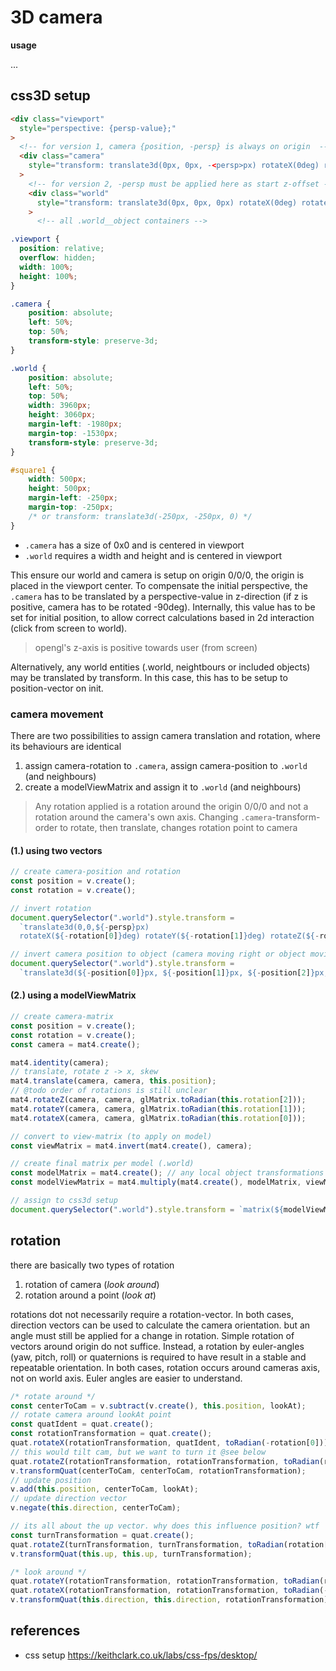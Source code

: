 # 3D camera

**usage**

...

## css3D setup

```html
<div class="viewport"
  style="perspective: {persp-value};"
>
  <!-- for version 1, camera {position, -persp} is always on origin  -->
  <div class="camera"
    style="transform: translate3d(0px, 0px, -<persp>px) rotateX(0deg) rotateY(0deg) rotateZ(0deg);"
  >
    <!-- for version 2, -persp must be applied here as start z-offset -->
    <div class="world" 
      style="transform: translate3d(0px, 0px, 0px) rotateX(0deg) rotateY(0deg) rotateZ(0deg);"
    >
      <!-- all .world__object containers -->
```

```css
.viewport {
  position: relative;
  overflow: hidden;
  width: 100%;
  height: 100%;
}

.camera {
    position: absolute;
    left: 50%;
    top: 50%;
    transform-style: preserve-3d;
}

.world {
    position: absolute;
    left: 50%;
    top: 50%;
    width: 3960px;
    height: 3060px;
    margin-left: -1980px;
    margin-top: -1530px;
    transform-style: preserve-3d;
}

#square1 {
    width: 500px;
    height: 500px;
    margin-left: -250px;
    margin-top: -250px;
    /* or transform: translate3d(-250px, -250px, 0) */
}
```

- `.camera` has a size of 0x0 and is centered in viewport
- `.world` requires a width and height and is centered in viewport

This ensure our world and camera is setup on origin 0/0/0, the origin is placed in the viewport center. To compensate the initial perspective, the `.camera` has to be translated by a perspective-value in z-direction (if z is positive, camera has to be rotated -90deg). Internally, this value has to be set for initial position, to allow correct calculations based in 2d interaction (click from screen to world).

> opengl's z-axis is positive towards user (from screen)

Alternatively, any world entities (.world, neightbours or included objects) may be translated by transform. In this case, this has to be setup to position-vector on init.


### camera movement

There are two possibilities to assign camera translation and rotation, where its behaviours are identical

1. assign camera-rotation to `.camera`, assign camera-position to `.world` (and neighbours)
2. create a modelViewMatrix and assign it to `.world` (and neighbours)

> Any rotation applied is a rotation around the origin 0/0/0 and not a rotation around the camera's own axis.
> Changing `.camera`-transform-order to rotate, then translate, changes rotation point to camera


#### (1.) using two vectors

```js
// create camera-position and rotation
const position = v.create();
const rotation = v.create();

// invert rotation
document.querySelector(".world").style.transform = 
  `translate3d(0,0,${-persp}px) 
  rotateX(${-rotation[0]}deg) rotateY(${-rotation[1]}deg) rotateZ(${-rotation[2]}deg))`;

// invert camera position to object (camera moving right or object moving left)
document.querySelector(".world").style.transform = 
  `translate3d(${-position[0]}px, ${-position[1]}px, ${-position[2]}px,)`;
```


#### (2.) using a modelViewMatrix

```js
// create camera-matrix
const position = v.create();
const rotation = v.create();
const camera = mat4.create();

mat4.identity(camera);
// translate, rotate z -> x, skew
mat4.translate(camera, camera, this.position);
// @todo order of rotations is still unclear
mat4.rotateZ(camera, camera, glMatrix.toRadian(this.rotation[2]));
mat4.rotateY(camera, camera, glMatrix.toRadian(this.rotation[1]));
mat4.rotateX(camera, camera, glMatrix.toRadian(this.rotation[0]));

// convert to view-matrix (to apply on model)
const viewMatrix = mat4.invert(mat4.create(), camera);

// create final matrix per model (.world)
const modelMatrix = mat4.create(); // any local object transformations
const modelViewMatrix = mat4.multiply(mat4.create(), modelMatrix, viewMatrix);

// assign to css3d setup
document.querySelector(".world").style.transform = `matrix(${modelViewMatrix.join(",")})`;
```

## rotation

there are basically two types of rotation

1. rotation of camera (_look around_)
2. rotation around a point (_look at_)

rotations dot not necessarily require a rotation-vector. In both cases, direction vectors can be used to calculate the camera orientation. but an angle must still be applied for a change in rotation. Simple rotation of vectors around origin do not suffice. Instead, a rotation by euler-angles (yaw, pitch, roll) or quaternions is required to have result in a stable and repeatable orientation. In both cases, rotation occurs around cameras axis, not on world axis. Euler angles are easier to understand.


```js
/* rotate around */
const centerToCam = v.subtract(v.create(), this.position, lookAt);
// rotate camera around lookAt point
const quatIdent = quat.create();
const rotationTransformation = quat.create();
quat.rotateX(rotationTransformation, quatIdent, toRadian(-rotation[0]));
// this would tilt cam, but we want to turn it @see below
quat.rotateZ(rotationTransformation, rotationTransformation, toRadian(rotation[2]));
v.transformQuat(centerToCam, centerToCam, rotationTransformation);
// update position
v.add(this.position, centerToCam, lookAt);
// update direction vector
v.negate(this.direction, centerToCam);

// its all about the up vector. why does this influence position? wtf
const turnTransformation = quat.create();
quat.rotateZ(turnTransformation, turnTransformation, toRadian(rotation[2]));
v.transformQuat(this.up, this.up, turnTransformation);
```

```js
/* look around */
quat.rotateY(rotationTransformation, rotationTransformation, toRadian(rotation[2]));
quat.rotateX(rotationTransformation, rotationTransformation, toRadian(-rotation[0]));
v.transformQuat(this.direction, this.direction, rotationTransformation);
```


## references

- css setup https://keithclark.co.uk/labs/css-fps/desktop/
